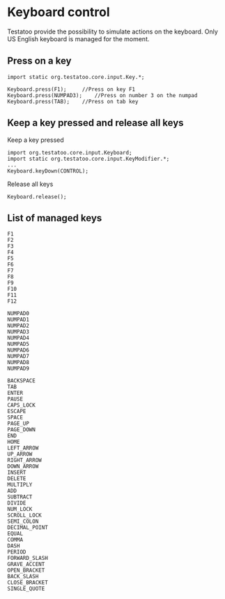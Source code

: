 # Keyboard control

Testatoo provide the possibility to simulate actions on the keyboard.
Only US English keyboard is managed for the moment.

## Press on a key

    import static org.testatoo.core.input.Key.*;
    
    Keyboard.press(F1);		//Press on key F1
    Keyboard.press(NUMPAD3);	//Press on number 3 on the numpad
    Keyboard.press(TAB);	//Press on tab key

## Keep a key pressed and release all keys

Keep a key pressed

    import org.testatoo.core.input.Keyboard;
    import static org.testatoo.core.input.KeyModifier.*;
    ...
    Keyboard.keyDown(CONTROL);

Release all keys

    Keyboard.release();

## List of managed keys

    F1
    F2
    F3
    F4
    F5
    F6
    F7
    F8
    F9
    F10
    F11
    F12

    NUMPAD0
    NUMPAD1
    NUMPAD2
    NUMPAD3
    NUMPAD4
    NUMPAD5
    NUMPAD6
    NUMPAD7
    NUMPAD8
    NUMPAD9

    BACKSPACE
    TAB
    ENTER
    PAUSE
    CAPS_LOCK
    ESCAPE
    SPACE
    PAGE_UP
    PAGE_DOWN
    END
    HOME
    LEFT_ARROW
    UP_ARROW
    RIGHT_ARROW
    DOWN_ARROW
    INSERT
    DELETE
    MULTIPLY
    ADD
    SUBTRACT
    DIVIDE
    NUM_LOCK
    SCROLL_LOCK
    SEMI_COLON
    DECIMAL_POINT
    EQUAL
    COMMA
    DASH
    PERIOD
    FORWARD_SLASH
    GRAVE_ACCENT
    OPEN_BRACKET
    BACK_SLASH
    CLOSE_BRACKET
    SINGLE_QUOTE